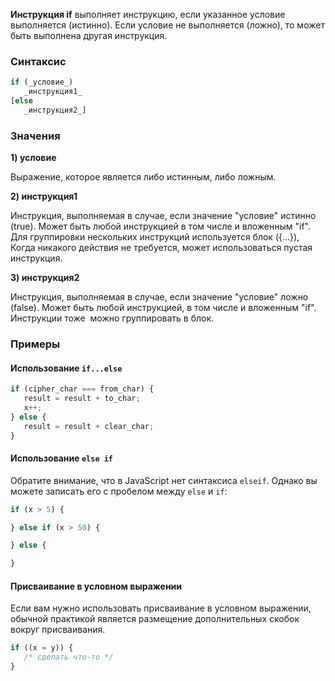 **Инструкция if** выполняет инструкцию, если указанное условие выполняется (истинно). Если условие не выполняется (ложно), то может быть выполнена другая инструкция.

### Синтаксис
```javascript
if (_условие_)
   _инструкция1_
[else
   _инструкция2_]
```

### Значения 
__1) условие__

Выражение, которое является либо истинным, либо ложным.

__2) инструкция1__

Инструкция, выполняемая в случае, если значение "условиe" истинно (true). Может быть любой инструкцией в том числе и вложенным "if". Для группировки нескольких инструкций используется блок ({...}), Когда никакого действия не требуется, может использоваться пустая инструкция.

__3) инструкция2__

Инструкция, выполняемая в случае, если значение "условиe" ложно (false). Может быть любой инструкцией, в том числе и вложенным "if". Инструкции тоже  можно группировать в блок.

### Примеры 
#### Использование `if...else`

```javascript
if (cipher_char === from_char) {
   result = result + to_char;
   x++;
} else {
   result = result + clear_char;
}
```

#### Использование `else if`

Обратите внимание, что в JavaScript нет синтаксиса `elseif`. Однако вы можете записать его с пробелом между `else` и `if`:

```javascript
if (x > 5) {

} else if (x > 50) {

} else {

}
```

#### Присваивание в условном выражении

Если вам нужно использовать присваивание в условном выражении, обычной практикой является размещение дополнительных скобок вокруг присваивания.

```javascript
if ((x = y)) {
   /* сделать что-то */
}
```
